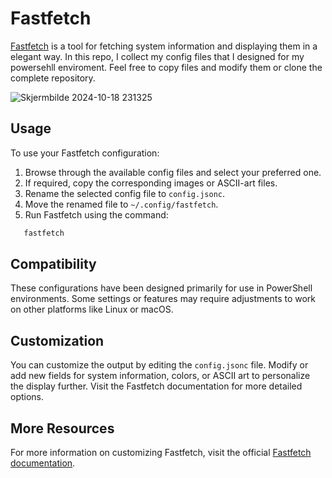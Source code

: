 # Fastfetch

[Fastfetch](https://github.com/fastfetch-cli/fastfetch) is a tool for fetching system information and displaying them in a elegant way. In this repo, I collect my config files that I designed for my powersehll enviroment. Feel free to copy files and modify them or clone the complete repository.


![Skjermbilde 2024-10-18 231325](https://github.com/user-attachments/assets/2208f9c6-bfed-46b3-8801-31db383154ec)



## Usage

To use your Fastfetch configuration:

1. Browse through the available config files and select your preferred one.
2. If required, copy the corresponding images or ASCII-art files.
3. Rename the selected config file to `config.jsonc`.
4. Move the renamed file to `~/.config/fastfetch`.
5. Run Fastfetch using the command:

```bash
   fastfetch
```

## Compatibility

These configurations have been designed primarily for use in PowerShell environments. Some settings or features may require adjustments to work on other platforms like Linux or macOS.

## Customization

You can customize the output by editing the `config.jsonc` file. Modify or add new fields for system information, colors, or ASCII art to personalize the display further. Visit the Fastfetch documentation for more detailed options.

## More Resources

For more information on customizing Fastfetch, visit the official [Fastfetch documentation](https://github.com/fastfetch-cli/fastfetch/wiki/Json-Schema).
